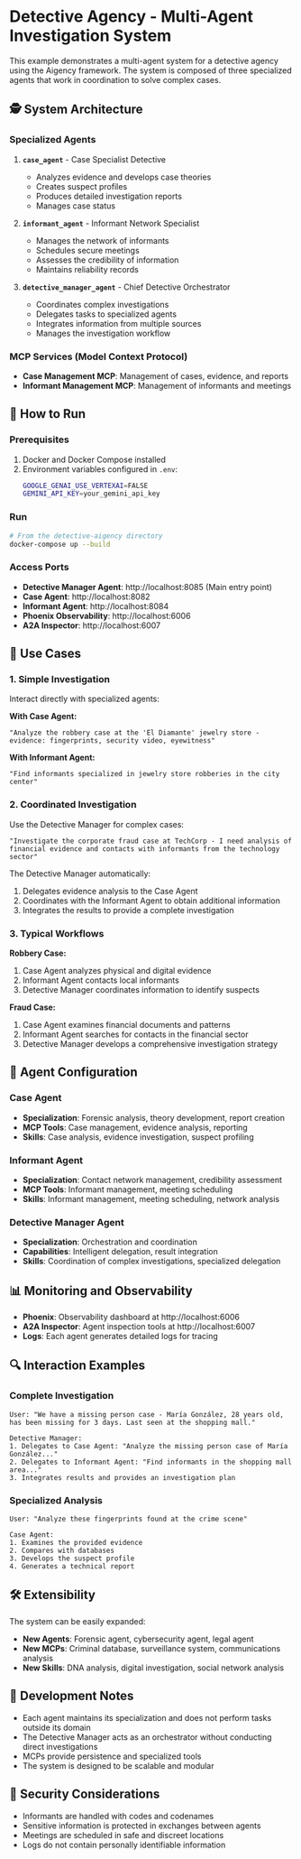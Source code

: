 # Detective Agency - Multi-Agent Investigation System

This example demonstrates a multi-agent system for a detective agency using the Aigency framework. The system is composed of three specialized agents that work in coordination to solve complex cases.

## 🕵️ System Architecture

### Specialized Agents

1. **`case_agent`** - Case Specialist Detective
   - Analyzes evidence and develops case theories
   - Creates suspect profiles
   - Produces detailed investigation reports
   - Manages case status

2. **`informant_agent`** - Informant Network Specialist
   - Manages the network of informants
   - Schedules secure meetings
   - Assesses the credibility of information
   - Maintains reliability records

3. **`detective_manager_agent`** - Chief Detective Orchestrator
   - Coordinates complex investigations
   - Delegates tasks to specialized agents
   - Integrates information from multiple sources
   - Manages the investigation workflow

### MCP Services (Model Context Protocol)

- **Case Management MCP**: Management of cases, evidence, and reports
- **Informant Management MCP**: Management of informants and meetings

## 🚀 How to Run

### Prerequisites

1. Docker and Docker Compose installed
2. Environment variables configured in `.env`:
   ```bash
   GOOGLE_GENAI_USE_VERTEXAI=FALSE
   GEMINI_API_KEY=your_gemini_api_key
   ```

### Run

```bash
# From the detective-aigency directory
docker-compose up --build
```

### Access Ports

- **Detective Manager Agent**: http://localhost:8085 (Main entry point)
- **Case Agent**: http://localhost:8082
- **Informant Agent**: http://localhost:8084
- **Phoenix Observability**: http://localhost:6006
- **A2A Inspector**: http://localhost:6007

## 💼 Use Cases

### 1. Simple Investigation
Interact directly with specialized agents:

**With Case Agent:**
```
"Analyze the robbery case at the 'El Diamante' jewelry store - evidence: fingerprints, security video, eyewitness"
```

**With Informant Agent:**
```
"Find informants specialized in jewelry store robberies in the city center"
```

### 2. Coordinated Investigation
Use the Detective Manager for complex cases:

```
"Investigate the corporate fraud case at TechCorp - I need analysis of financial evidence and contacts with informants from the technology sector"
```

The Detective Manager automatically:
1. Delegates evidence analysis to the Case Agent
2. Coordinates with the Informant Agent to obtain additional information
3. Integrates the results to provide a complete investigation

### 3. Typical Workflows

**Robbery Case:**
1. Case Agent analyzes physical and digital evidence
2. Informant Agent contacts local informants
3. Detective Manager coordinates information to identify suspects

**Fraud Case:**
1. Case Agent examines financial documents and patterns
2. Informant Agent searches for contacts in the financial sector
3. Detective Manager develops a comprehensive investigation strategy

## 🔧 Agent Configuration

### Case Agent
- **Specialization**: Forensic analysis, theory development, report creation
- **MCP Tools**: Case management, evidence analysis, reporting
- **Skills**: Case analysis, evidence investigation, suspect profiling

### Informant Agent
- **Specialization**: Contact network management, credibility assessment
- **MCP Tools**: Informant management, meeting scheduling
- **Skills**: Informant management, meeting scheduling, network analysis

### Detective Manager Agent
- **Specialization**: Orchestration and coordination
- **Capabilities**: Intelligent delegation, result integration
- **Skills**: Coordination of complex investigations, specialized delegation

## 📊 Monitoring and Observability

- **Phoenix**: Observability dashboard at http://localhost:6006
- **A2A Inspector**: Agent inspection tools at http://localhost:6007
- **Logs**: Each agent generates detailed logs for tracing

## 🔍 Interaction Examples

### Complete Investigation
```
User: "We have a missing person case - María González, 28 years old, has been missing for 3 days. Last seen at the shopping mall."

Detective Manager:
1. Delegates to Case Agent: "Analyze the missing person case of María González..."
2. Delegates to Informant Agent: "Find informants in the shopping mall area..."
3. Integrates results and provides an investigation plan
```

### Specialized Analysis
```
User: "Analyze these fingerprints found at the crime scene"

Case Agent:
1. Examines the provided evidence
2. Compares with databases
3. Develops the suspect profile
4. Generates a technical report
```

## 🛠️ Extensibility

The system can be easily expanded:

- **New Agents**: Forensic agent, cybersecurity agent, legal agent
- **New MCPs**: Criminal database, surveillance system, communications analysis
- **New Skills**: DNA analysis, digital investigation, social network analysis

## 📝 Development Notes

- Each agent maintains its specialization and does not perform tasks outside its domain
- The Detective Manager acts as an orchestrator without conducting direct investigations
- MCPs provide persistence and specialized tools
- The system is designed to be scalable and modular

## 🔐 Security Considerations

- Informants are handled with codes and codenames
- Sensitive information is protected in exchanges between agents
- Meetings are scheduled in safe and discreet locations
- Logs do not contain personally identifiable information
